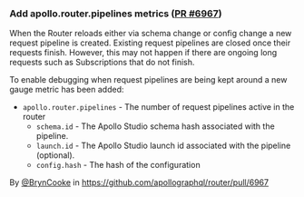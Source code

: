 ### Add apollo.router.pipelines metrics ([PR #6967](https://github.com/apollographql/router/pull/6967))

When the Router reloads either via schema change or config change a new request pipeline is created.
Existing request pipelines are closed once their requests finish. However, this may not happen if there are ongoing long requests 
such as Subscriptions that do not finish.

To enable debugging when request pipelines are being kept around a new gauge metric has been added:

- `apollo.router.pipelines` - The number of request pipelines active in the router
    - `schema.id` - The Apollo Studio schema hash associated with the pipeline.
    - `launch.id` - The Apollo Studio launch id associated with the pipeline (optional).
    - `config.hash` - The hash of the configuration

By [@BrynCooke](https://github.com/BrynCooke) in https://github.com/apollographql/router/pull/6967
